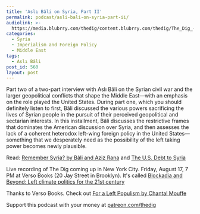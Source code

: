 ```yaml
---
title: 'Aslı Bâli on Syria, Part II'
permalink: podcast/asli-bali-on-syria-part-ii/
audiolink: >-
  https://media.blubrry.com/thedig/content.blubrry.com/thedig/The_Dig_-_EP_140_-_BaliPartII.mp3
categories:
  - Syria
  - Imperialism and Foreign Policy
  - Middle East
tags:
  - Aslı Bâli
post_id: 560
layout: post
---
```


Part two of a two-part interview with Aslı Bâli on the Syrian civil war and the larger geopolitical conflicts that shape the Middle East—with an emphasis on the role played the United States. During part one, which you should definitely listen to first, Bâli discussed the various powers sacrificing the lives of Syrian people in the pursuit of their perceived geopolitical and sectarian interests. In this installment, Bâli discusses the restrictive frames that dominates the American discussion over Syria, and then assesses the lack of a coherent heterodox left-wing foreign policy in the United States—something that we desperately need as the possibility of the left taking power becomes newly plausible.

Read: [Remember Syria? by Bâli and Aziz Rana](bostonreview.net/war-security/asli-bali-aziz-rana-trump-putin-syria) and [The U.S. Debt to Syria](bostonreview.net/war-security/asli-u-bali-aziz-rana-us-debt-syria)

Live recording of The Dig coming up in New York City. Friday, August 17, 7 PM at Verso Books (20 Jay Street in Brooklyn). It's called [Blockadia and Beyond: Left climate politics for the 21st century](https://www.facebook.com/events/2042636042656908/?active_tab=about)

Thanks to Verso Books. Check out [For a Left Populism by Chantal Mouffe](versobooks.com/books/2748-for-a-left-populism)

Support this podcast with your money at [patreon.com/thedig](http://www.patreon.com/TheDig)

